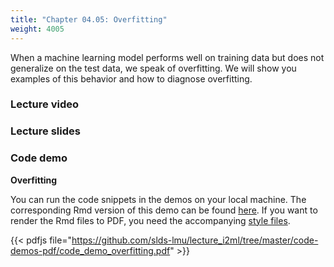 ```yaml
---
title: "Chapter 04.05: Overfitting"
weight: 4005
---
```

When a machine learning model performs well on training data but does not generalize on the test data, we speak of overfitting. We will show you examples of this behavior and how to diagnose overfitting.

<!--more-->

### Lecture video

<!-- {{< video id="zSlrfST8bEg" >}} -->

### Lecture slides

<!--{{< pdfjs file="slides-evaluation-overfitting.pdf" >}} -->

### Code demo

**Overfitting**

You can run the code snippets in the demos on your local machine. The corresponding Rmd version of this demo can be found [here](https://github.com/compstat-lmu/lecture_i2ml/blob/master/code-demos/code_demo_overfitting.Rmd). If you want to render the Rmd files to PDF, you need the accompanying [style files](https://github.com/compstat-lmu/lecture_i2ml/tree/master/style). 

{{< pdfjs file="https://github.com/slds-lmu/lecture_i2ml/tree/master/code-demos-pdf/code_demo_overfitting.pdf" >}}